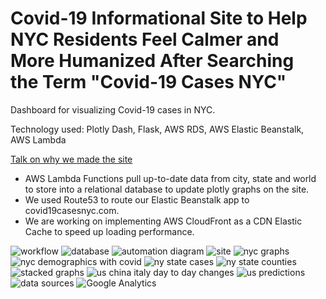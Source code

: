 # Covid-19 Informational Site to Help NYC Residents Feel Calmer and More Humanized After Searching the Term "Covid-19 Cases NYC"
Dashboard for visualizing Covid-19 cases in NYC. 

Technology used: Plotly Dash, Flask, AWS RDS, AWS Elastic Beanstalk, AWS Lambda

[Talk on why we made the site](https://www.youtube.com/watch?v=hhVuUESnl6Q&t=6s)


* AWS Lambda Functions pull up-to-date data from city, state and world to store into a relational database to update plotly graphs on the site. 
* We used Route53 to route our Elastic Beanstalk app to covid19casesnyc.com.
* We are working on implementing AWS CloudFront as a CDN Elastic Cache to speed up loading performance. 

![workflow](https://i.imgur.com/HfwEXi7.png)
![database](https://i.imgur.com/tooJ5Ys.jpg)
![automation diagram](https://i.imgur.com/SMR5WEQ.jpg)
![site](https://i.imgur.com/zqNhLHD.png)
![nyc graphs](https://i.imgur.com/foSe3R7.png)
![nyc demographics with covid](https://i.imgur.com/tF1jDBQ.png)
![ny state cases](https://i.imgur.com/IOLOOtw.png)
![ny state counties](https://i.imgur.com/k5MqVvE.png)
![stacked graphs](https://i.imgur.com/DcUaGsp.png)
![us china italy day to day changes](https://i.imgur.com/6sY4QwC.png)
![us predictions](https://i.imgur.com/gFOkNtl.png)
![data sources](https://i.imgur.com/onG401r.png)
![Google Analytics](https://i.imgur.com/m6D1rj3.jpg)
